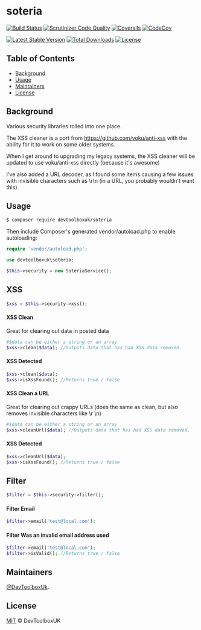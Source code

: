 # soteria

[![Build Status](https://api.travis-ci.org/devtoolboxuk/soteria.svg?branch=master)](https://travis-ci.org/devtoolboxuk/soteria)
[![Scrutinizer Code Quality](https://img.shields.io/scrutinizer/g/devtoolboxuk/soteria/master.svg?style=flat-square)](https://scrutinizer-ci.com/g/devtoolboxuk/soteria/?branch=master)
[![Coveralls](https://coveralls.io/repos/github/devtoolboxuk/soteria/badge.svg?branch=master)](https://coveralls.io/github/devtoolboxuk/soteria?branch=master)
[![CodeCov](https://codecov.io/gh/devtoolboxuk/soteria/branch/master/graph/badge.svg)](https://codecov.io/gh/devtoolboxuk/soteria)

[![Latest Stable Version](https://img.shields.io/packagist/v/devtoolboxuk/soteria.svg?style=plastic)](https://packagist.org/packages/devtoolboxuk/soteria)
[![Total Downloads](https://img.shields.io/packagist/dt/devtoolboxuk/soteria.svg?style=flat-square)](https://packagist.org/packages/devtoolboxuk/soteria)
[![License](https://img.shields.io/packagist/l/devtoolboxuk/soteria.svg?style=flat-square)](https://packagist.org/packages/devtoolboxuk/soteria)


## Table of Contents

- [Background](#Background)
- [Usage](#Usage)
- [Maintainers](#Maintainers)
- [License](#License)

## Background

Various security libraries rolled into one place.

The XSS cleaner is a port from  https://github.com/voku/anti-xss with the ability for it to work on some older systems.

When I get around to upgrading my legacy systems, the XSS cleaner will be updated to use voku/anti-xss directly (because it's awesome)

I've also added a URL decoder, as I found some items causing a few issues with invisible characters such as \r\n (in a URL, you probably wouldn't want this)

## Usage

```sh
$ composer require devtoolboxuk/soteria
```

Then include Composer's generated vendor/autoload.php to enable autoloading:

```php
require 'vendor/autoload.php';
```

```php
use devtoolboxuk\soteria;

$this->security = new SoteriaService();
```


## XSS
```php
$xss = $this->security->xss();
```

#### XSS Clean

Great for clearing out data in posted data

 ```php
#$data can be either a string or an array
$xss->clean($data); //Outputs data that has had XSS data removed.
```

#### XSS Detected
```php
$xss->clean($data);
$xss->isXssFound(); //Returns true / false
```

#### XSS Clean a URL

Great for clearing out crappy URLs (does the same as clean, but also removes invisible characters like \r \n)

```php
#$data can be either a string or an array
$xss->cleanUrl($data); //Outputs data that has had XSS data removed.
```

#### XSS Detected
```php
$xss->cleanUrl($data);
$xss->isXssFound(); //Returns true / false
```

## Filter
```php
$filter = $this->security->filter();
```

#### Filter Email
 ```php
$filter->email('test@local.com');
```

#### Filter Was an invalid email address used
```php
$filter->email('test@local.com');
$filter->isValid(); //Returns true / false
```


## Maintainers

[@DevToolboxUk](https://github.com/DevToolBoxUk).


## License

[MIT](LICENSE) © DevToolboxUK